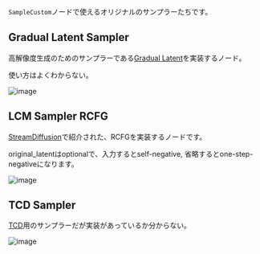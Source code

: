 `SampleCustom`ノードで使えるオリジナルのサンプラーたちです。

## Gradual Latent Sampler
高解像度生成のためのサンプラーである[Gradual Latent](https://gist.github.com/kohya-ss/84e7404265910a4c08989ae47e0ab213)を実装するノード。

使い方はよくわからない。

![image](https://github.com/laksjdjf/cgem156-ComfyUI/assets/22386664/097c51e6-5a9e-4528-aacd-dff763cb179d)

## LCM Sampler RCFG
[StreamDiffusion](https://github.com/cumulo-autumn/StreamDiffusion)で紹介された、RCFGを実装するノードです。

original_latentはoptionalで、入力するとself-negative, 省略するとone-step-negativeになります。

![image](https://github.com/laksjdjf/cgem156-ComfyUI/assets/22386664/9db12b91-552d-4b22-96ac-5b5d635a015f)

## TCD Sampler

[TCD](https://github.com/jabir-zheng/TCD)用のサンプラーだが実装があっているか分からない。

![image](https://github.com/laksjdjf/cgem156-ComfyUI/assets/22386664/2bd62139-94c4-4f25-9289-4a6eaac40f0c)

